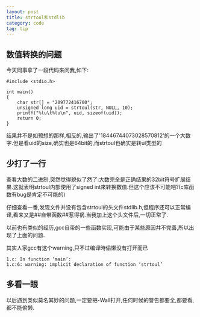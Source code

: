 ```yaml
---
layout: post
title: strtoul和stdlib
category: code
tag: tip
---
```


## 数值转换的问题

今天同事拿了一段代码來问我,如下:

    #include <stdio.h>
    
    int main()
    {
        char str[] = "209772416700";
        unsigned long uid = strtoul(str, NULL, 10);
        printf("%lu\t%lu\n", uid, sizeof(uid));
        return 0;
    }

结果并不是如预想的那样,相反的,输出了'18446744073028570812'的一个大数字.但是看uid的size,确实也是64bit的,而strtoul也确实是转ul类型的

## 少打了一行

查看大数的二进制,突然觉得貌似了然了:大数完全是正确结果的32bit符号扩展结果.这就表明strtoul内部使用了signed int來转换数值.但这个应该不可能吧?(c库函数有bug是肯定不可能的)

仔细查看一番,发现文件并没有包含strtoul的头文件stdlib.h,但程序还可以正常编译,看来又是##自带函数##惹得祸.当我加上这个头文件后,一切正常了.

以前也有类似的经历,gcc自带的一些函数实现,可能由于某些原因幷不完善,所以出现了上面的问题.

其实人家gcc有这个warning,只不过编译時偷懒没有打开而已

    1.c: In function ‘main’:
    1.c:6: warning: implicit declaration of function ‘strtoul’

## 多看一眼

以后遇到类似莫名其妙的问题,一定要把-Wall打开,任何时候的警告都要全,都要看,都不能偷懒.
